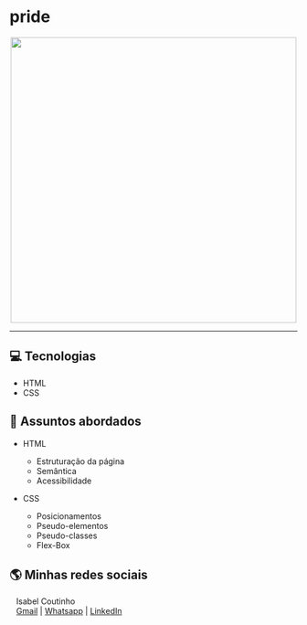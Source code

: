 # pride

<p align="center">
    <img width="500" src="src/image/.png">
</p>

-------

## 💻 Tecnologias
- HTML
- CSS


## 💬 Assuntos abordados
- HTML
    - Estruturação da página 
    - Semântica
    - Acessibilidade
  
- CSS
    - Posicionamentos
    - Pseudo-elementos
    - Pseudo-classes
    - Flex-Box
   

## 🌎 Minhas redes sociais
<p>
    <p>&nbsp&nbsp&nbspIsabel Coutinho<br>
    &nbsp&nbsp&nbsp<a href="mailto:isabelcoutinhors@gmail.com">Gmail</a>&nbsp;|&nbsp;<a href="https://api.whatsapp.com/send?phone=5591983779499">Whatsapp</a>&nbsp;|&nbsp;<a href="https://www.linkedin.com/in/isabelcoutinhodonascimento/">LinkedIn</a></p>
</p>
<br/><br/>
